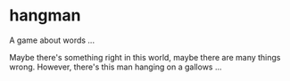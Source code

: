 # hangman
A game about words ...

Maybe there's something right in this world, maybe there are many things wrong.
However, there's this man hanging on a gallows ...
